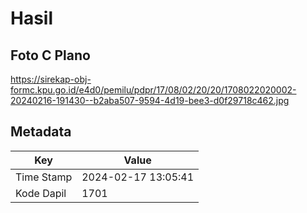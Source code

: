 # Hasil

## Foto C Plano

https://sirekap-obj-formc.kpu.go.id/e4d0/pemilu/pdpr/17/08/02/20/20/1708022020002-20240216-191430--b2aba507-9594-4d19-bee3-d0f29718c462.jpg


## Metadata

| Key        | Value               |
| ---------- | ------------------- |
| Time Stamp | 2024-02-17 13:05:41 |
| Kode Dapil | 1701                |



